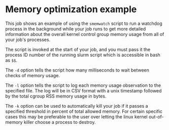 # Memory optimization example

This job shows an example of using the `smemwatch` script to run a
watchdog process in the background while your job runs to get
more detailed information about the overall kernel control group
memory usage from all of your job's processes.

The script is invoked at the start of your job, and you must pass
it the process ID number of the running slurm script which is
accessible in bash as `$$`.

The `-d` option tells the script how many milliseconds to wait
between checks of memory usage.

The `-l` option tells the script to log each memory usage observation
to the specified file. The log will be in CSV format with a unix
timestamp followed by the total cgroup RSS memory usage in bytes.

The `-k` option can be used to automatically kill your job if it
passes a specified threshold in percent of total allowed memory.
For certain specific cases this may be preferable to the user over
letting the linux kernel out-of-memory killer choose a process
to destroy.
